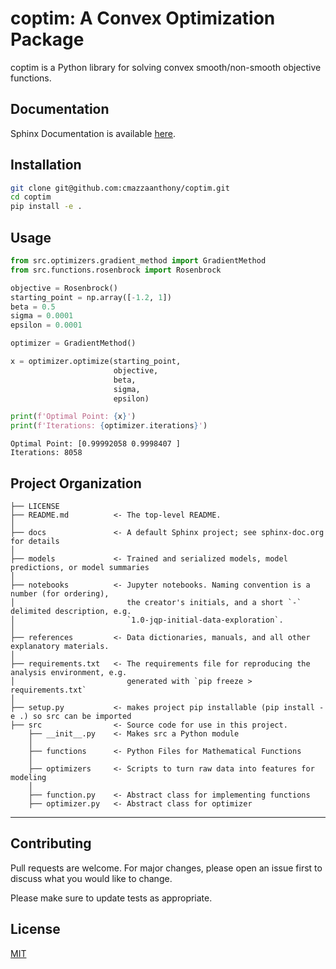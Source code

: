 # coptim: A Convex Optimization Package

coptim is a Python library for solving convex smooth/non-smooth objective functions.

## Documentation

Sphinx Documentation is available [here](https://cmazzaanthony.github.io/coptim/).

## Installation

```bash
git clone git@github.com:cmazzaanthony/coptim.git
cd coptim
pip install -e .
```

## Usage

```python
from src.optimizers.gradient_method import GradientMethod
from src.functions.rosenbrock import Rosenbrock

objective = Rosenbrock()
starting_point = np.array([-1.2, 1])
beta = 0.5
sigma = 0.0001
epsilon = 0.0001

optimizer = GradientMethod()

x = optimizer.optimize(starting_point,
                       objective,
                       beta,
                       sigma,
                       epsilon)

print(f'Optimal Point: {x}')
print(f'Iterations: {optimizer.iterations}')
```

```
Optimal Point: [0.99992058 0.9998407 ]
Iterations: 8058
```

## Project Organization

    ├── LICENSE
    ├── README.md          <- The top-level README.
    │
    ├── docs               <- A default Sphinx project; see sphinx-doc.org for details
    │
    ├── models             <- Trained and serialized models, model predictions, or model summaries
    │
    ├── notebooks          <- Jupyter notebooks. Naming convention is a number (for ordering),
    │                         the creator's initials, and a short `-` delimited description, e.g.
    │                         `1.0-jqp-initial-data-exploration`.
    │
    ├── references         <- Data dictionaries, manuals, and all other explanatory materials.
    │
    ├── requirements.txt   <- The requirements file for reproducing the analysis environment, e.g.
    │                         generated with `pip freeze > requirements.txt`
    │
    ├── setup.py           <- makes project pip installable (pip install -e .) so src can be imported
    ├── src                <- Source code for use in this project.
        ├── __init__.py    <- Makes src a Python module
        │
        ├── functions      <- Python Files for Mathematical Functions
        │
        ├── optimizers     <- Scripts to turn raw data into features for modeling
        │
        ├── function.py    <- Abstract class for implementing functions
        ├── optimizer.py   <- Abstract class for optimizer

--------

## Contributing
Pull requests are welcome. For major changes, please open an issue first to discuss what you would like to change.

Please make sure to update tests as appropriate.

## License
[MIT](https://choosealicense.com/licenses/mit/)
